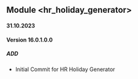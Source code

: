 ## Module <hr_holiday_generator>
#### 31.10.2023
#### Version 16.0.1.0.0
##### ADD

- Initial Commit for HR Holiday Generator
